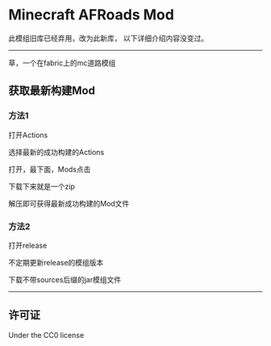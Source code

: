 # Minecraft AFRoads Mod

此模组旧库已经弃用，改为此新库，
以下详细介绍内容没变过。

-------

草，一个在fabric上的mc道路模组



## 获取最新构建Mod
### 方法1

打开Actions

选择最新的成功构建的Actions

打开，最下面，Mods点击

下载下来就是一个zip

解压即可获得最新成功构建的Mod文件

### 方法2

打开release

不定期更新release的模组版本

下载不带sources后缀的jar模组文件
  
-------  

## 许可证

Under the CC0 license  

